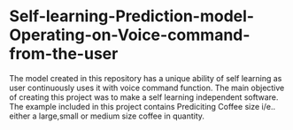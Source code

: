 # Self-learning-Prediction-model-Operating-on-Voice-command-from-the-user
The model created in this repository has  a unique ability of self learning as user continuously uses it with voice command function.
The main objective of creating this project was to make a self learning independent software.
The example included in this project contains Prediciting Coffee size i/e.. either a large,small or medium size coffee in quantity.
